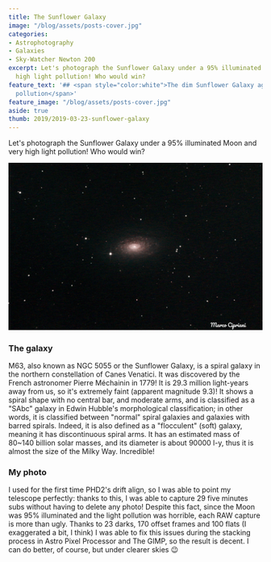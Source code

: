 ```yaml
---
title: The Sunflower Galaxy
image: "/blog/assets/posts-cover.jpg"
categories:
- Astrophotography
- Galaxies
- Sky-Watcher Newton 200
excerpt: Let's photograph the Sunflower Galaxy under a 95% illuminated Moon and very
  high light pollution! Who would win?
feature_text: '## <span style="color:white">The dim Sunflower Galaxy against light
  pollution</span>'
feature_image: "/blog/assets/posts-cover.jpg"
aside: true
thumb: 2019/2019-03-23-sunflower-galaxy
---
```


Let's photograph the Sunflower Galaxy under a 95% illuminated Moon and very high light pollution! Who would win?

![Sunflower Galaxy](/blog/2019/2019-03-23-sunflower-galaxy.jpg)

### The galaxy

M63, also known as NGC 5055 or the Sunflower Galaxy, is a spiral galaxy in the northern constellation of Canes Venatici. It was discovered by the French astronomer Pierre Méchainin in 1779! It is 29.3 million light-years away from us, so it's extremely faint (apparent magnitude 9.3)! It shows a spiral shape with no central bar, and moderate arms, and is classified as a "SAbc" galaxy in Edwin Hubble's morphological classification; in other words, it is classified between "normal" spiral galaxies and galaxies with barred spirals. Indeed, it is also defined as a "flocculent" (soft) galaxy, meaning it has discontinuous spiral arms. It has an estimated mass of  80~140 billion solar masses, and its diameter is about 90000 l-y, thus it is almost the size of the Milky Way. Incredible!

### My photo
I used for the first time PHD2's drift align, so I was able to point my telescope perfectly: thanks to this, I was able to capture 29 five minutes subs without having to delete any photo! Despite this fact, since the Moon was 95% illuminated and the light pollution was horrible, each RAW capture is more than ugly. Thanks to 23 darks, 170 offset frames and 100 flats (I exaggerated a bit, I think) I was able to fix this issues during the stacking process in Astro Pixel Processor and The GIMP, so the result is decent. I can do better, of course, but under clearer skies :wink: